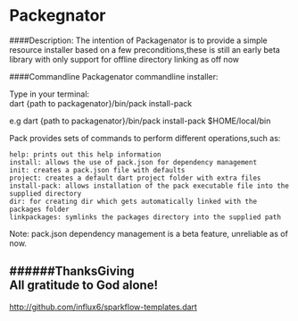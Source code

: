 # Packegnator

####Description: 
   The intention of Packagenator is to provide a simple resource installer based on a few preconditions,these is still an early beta
   library with only support for offline directory linking as off now

####Commandline
  Packagenator commandline installer: 

  Type in your terminal:  
    dart {path to packagenator}/bin/pack install-pack <path-to-install-bin-file-to>

  e.g
    dart {path to packagenator}/bin/pack install-pack \$HOME/local/bin

  Pack provides sets of commands to perform different operations,such as:

    help: prints out this help information
    install: allows the use of pack.json for dependency management
    init: creates a pack.json file with defaults
    project: creates a default dart project folder with extra files
    install-pack: allows installation of the pack executable file into the supplied directory
    dir: for creating dir which gets automatically linked with the packages folder
    linkpackages: symlinks the packages directory into the supplied path
  
  Note: pack.json dependency management is a beta feature, unreliable as of now.
      
######ThanksGiving    
All gratitude to God alone!
---------------------------------------------------------------------------------------------------
http://github.com/influx6/sparkflow-templates.dart
